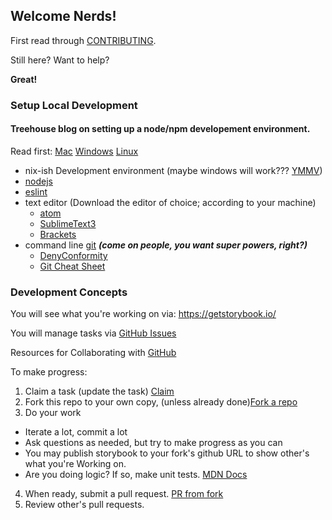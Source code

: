 ## Welcome Nerds!

First read through [CONTRIBUTING](./CONTRIBUTING.md).

Still here?  Want to help?

**Great!**

### Setup Local Development

#### Treehouse blog on setting up a node/npm developement environment.
Read first: [Mac](http://blog.teamtreehouse.com/install-node-js-npm-mac) [Windows](http://blog.teamtreehouse.com/install-node-js-npm-windows) [Linux](http://blog.teamtreehouse.com/install-node-js-npm-linux)

* nix-ish Development environment (maybe windows will work??? [YMMV](https://www.google.com/search?q=ymmv&ie=utf-8&oe=utf-8&client=firefox-b-1-ab))
* [nodejs](https://nodejs.org/en/download/)
* [eslint](https://eslint.org/docs/user-guide/getting-started#global-installation-and-usage)
* text editor (Download the editor of choice; according to your machine)
  * [atom](http://flight-manual.atom.io/getting-started/sections/installing-atom/)
  * [SublimeText3](https://www.sublimetext.com/3)
  * [Brackets](http://brackets.io/)
* command line [git](https://git-scm.com/book/en/v2/Getting-Started-Installing-Git)
  **_(come on people, you want super powers, right?)_** 
  * [DenyConformity](http://www.denyconformity.com/post/467/The_Basics_of_Git)
  * [Git Cheat Sheet](https://www.git-tower.com/blog/git-cheat-sheet/)

### Development Concepts

You will see what you're working on via: https://getstorybook.io/

You will manage tasks via [GitHub Issues](https://github.com/zeroasterisk/react-uniforms-widgets)

Resources for Collaborating with [GitHub](https://help.github.com/categories/collaborating-with-issues-and-pull-requests/)


To make progress:

1. Claim a task (update the task) [Claim](https://github.com/zeroasterisk/react-uniforms-widgets/issues)
2. Fork this repo to your own copy, (unless already done)[Fork a repo](https://help.github.com/articles/fork-a-repo/)
3. Do your work
 - Iterate a lot, commit a lot
 - Ask questions as needed, but try to make progress as you can
 - You may publish storybook to your fork's github URL to show other's what
   you're Working on.
 - Are you doing logic?  If so, make unit tests. [MDN Docs](https://developer.mozilla.org/en-US/docs/Learn/Tools_and_testing)
4. When ready, submit a pull request. [PR from fork](https://help.github.com/articles/creating-a-pull-request-from-a-fork/)
5. Review other's pull requests.

